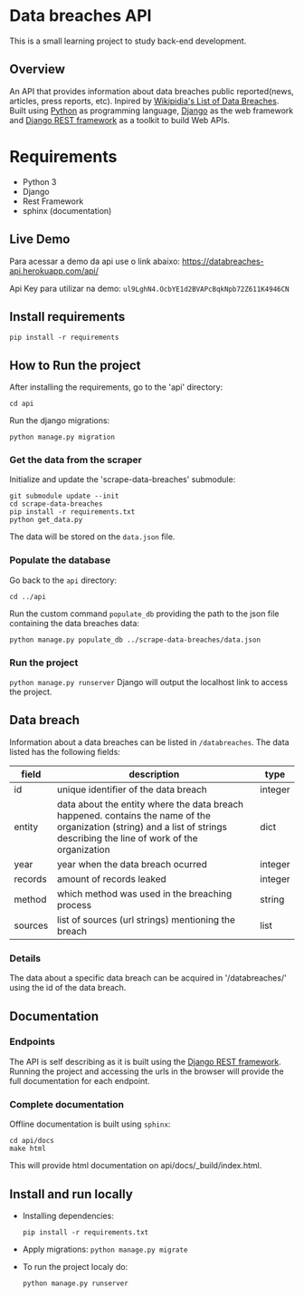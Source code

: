 # Data breaches API
This is a small learning project to study back-end development.

## Overview
An API that provides information about data breaches public reported(news, articles, press reports, etc). Inpired by [Wikipidia's List of Data Breaches](https://en.wikipedia.org/wiki/List_of_data_breaches). Built using [Python](https://www.python.org/) as programming language, [Django](https://www.djangoproject.com/) as the web framework and [Django REST framework](https://www.django-rest-framework.org/) as a toolkit to build Web APIs.

# Requirements
* Python 3
* Django
* Rest Framework
* sphinx (documentation)

## Live Demo
Para acessar a demo da api use o link abaixo:
https://databreaches-api.herokuapp.com/api/

Api Key para utilizar na demo: `ul9LghN4.OcbYE1d2BVAPcBqkNpb72Z611K4946CN`

## Install requirements
`pip install -r requirements`

## How to Run the project

After installing the requirements, go to the 'api' directory:

`cd api`

Run the django migrations:

`python manage.py migration`

### Get the data from the scraper
Initialize and update the 'scrape-data-breaches' submodule:

```
git submodule update --init
cd scrape-data-breaches
pip install -r requirements.txt
python get_data.py
```

The data will be stored on the `data.json` file.

### Populate the database
Go back to the `api` directory:

`cd ../api`

Run the custom command `populate_db` providing the path to the json file
containing the data breaches data:

`python manage.py populate_db ../scrape-data-breaches/data.json`

### Run the project
`python manage.py runserver`
Django will output the localhost link to access the project.

## Data breach
Information about a data breaches can be listed in `/databreaches`. The data listed has the following fields:


| field | description | type |
|---|---|---|
| id | unique identifier of the data breach | integer |
| entity | data about the entity where the data breach happened. contains the name of the organization (string) and a list of strings describing the line of work of the organization | dict |
| year | year when the data breach ocurred | integer |
| records | amount of records leaked | integer |
| method | which method was used in the breaching process | string |
| sources | list of sources (url strings) mentioning the breach | list |

### Details
The data about a specific data breach can be acquired in '/databreaches/<id>' using the id of the data breach.

## Documentation
### Endpoints
The API is self describing as it is built using the [Django REST framework](https://www.django-rest-framework.org/topics/documenting-your-api/#self-describing-apis). Running the project and accessing the urls in the browser will provide the full documentation for each endpoint.

### Complete documentation
Offline documentation is built using `sphinx`:
```
cd api/docs
make html
```

This will provide html documentation on api/docs/_build/index.html.

## Install and run locally
* Installing dependencies:

    `pip install -r requirements.txt`

* Apply migrations:
    `python manage.py migrate`

* To run the project localy do:

    `python manage.py runserver`
